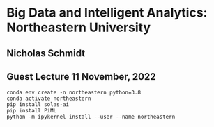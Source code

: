# Big Data and Intelligent Analytics: Northeastern University

## Nicholas Schmidt
## Guest Lecture 11 November, 2022



```
conda env create -n northeastern python=3.8
conda activate northeastern
pip install solas-ai
pip install PiML
python -m ipykernel install --user --name northeastern
```
